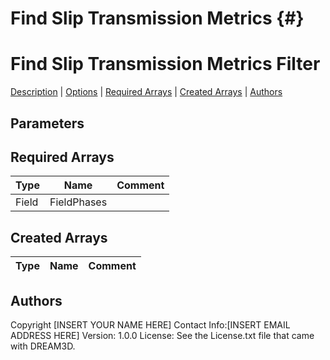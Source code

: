 

Find Slip Transmission Metrics {#}
======
<h1 class="pHeading1">Find Slip Transmission Metrics Filter</h1>
<p class="pCellBody">
<a href="../Filters/FindSlipTransmissionMetrics.html#wp2">Description</a>
| <a href="../Filters/FindSlipTransmissionMetrics.html#wp3">Options</a>
| <a href="../Filters/FindSlipTransmissionMetrics.html#wp4">Required Arrays</a>
| <a href="../Filters/FindSlipTransmissionMetrics.html#wp5">Created Arrays</a>
| <a href="../Filters/FindSlipTransmissionMetrics.html#wp1">Authors</a> 

## Parameters ##
## Required Arrays ##

| Type | Name | Comment |
|------|------|---------|
| Field | FieldPhases |  |

## Created Arrays ##

| Type | Name | Comment |
|------|------|---------|
## Authors ##

Copyright [INSERT YOUR NAME HERE]
Contact Info:[INSERT EMAIL ADDRESS HERE]
Version: 1.0.0
License: See the License.txt file that came with DREAM3D.


